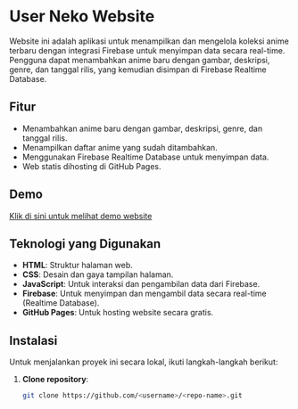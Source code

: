 # User Neko Website

Website ini adalah aplikasi untuk menampilkan dan mengelola koleksi anime terbaru dengan integrasi Firebase untuk menyimpan data secara real-time. Pengguna dapat menambahkan anime baru dengan gambar, deskripsi, genre, dan tanggal rilis, yang kemudian disimpan di Firebase Realtime Database.

## Fitur
- Menambahkan anime baru dengan gambar, deskripsi, genre, dan tanggal rilis.
- Menampilkan daftar anime yang sudah ditambahkan.
- Menggunakan Firebase Realtime Database untuk menyimpan data.
- Web statis dihosting di GitHub Pages.

## Demo
[Klik di sini untuk melihat demo website](https://<username>.github.io/<repo-name>/)

## Teknologi yang Digunakan
- **HTML**: Struktur halaman web.
- **CSS**: Desain dan gaya tampilan halaman.
- **JavaScript**: Untuk interaksi dan pengambilan data dari Firebase.
- **Firebase**: Untuk menyimpan dan mengambil data secara real-time (Realtime Database).
- **GitHub Pages**: Untuk hosting website secara gratis.

## Instalasi

Untuk menjalankan proyek ini secara lokal, ikuti langkah-langkah berikut:

1. **Clone repository**:
   ```bash
   git clone https://github.com/<username>/<repo-name>.git
